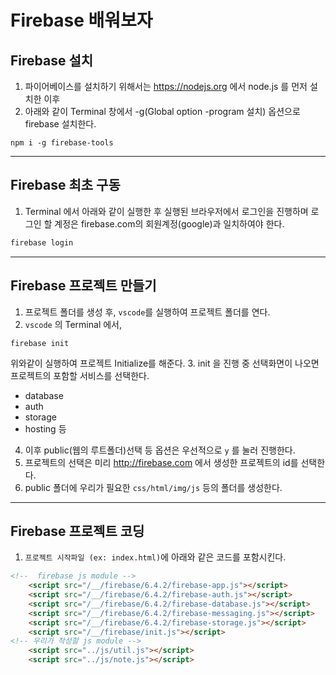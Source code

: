 # Firebase 배워보자
## Firebase 설치
1. 파이어베이스를 설치하기 위해서는 https://nodejs.org 에서 node.js 를 먼저 설치한 이후
2. 아래와 같이 Terminal 창에서 -g(Global option -program 설치) 옵션으로 firebase 설치한다.
```console
npm i -g firebase-tools
```
---
## Firebase 최초 구동
1. Terminal 에서 아래와 같이 실행한 후 실행된 브라우저에서 로그인을 진행하며 
		로그인 할 계정은 firebase.com의 회원계정(google)과 일치하여야 한다.
```bash
firebase login
```
---
## Firebase 프로젝트 만들기
1. 프로젝트 폴더를 생성 후, `vscode`를 실행하여 프로젝트 폴더를 연다.
2. `vscode` 의 Terminal 에서,
```
firebase init
```
위와같이 실행하여 프로젝트 Initialize를 해준다.
3. init 을 진행 중 선택화면이 나오면 프로젝트의 포함할 서비스를 선택한다.
* database
* auth
* storage
* hosting 등
4. 이후 public(웹의 루트폴더)선택 등 옵션은 우선적으로 `y` 를 눌러 진행한다.
5. 프로젝트의 선택은 미리 http://firebase.com 에서 생성한 프로젝트의 id를 선택한다.
6. public 폴더에 우리가 필요한 `css/html/img/js` 등의 폴더를 생성한다.

---
## Firebase 프로젝트 코딩
1. `프로젝트 시작파일 (ex: index.html)`에 아래와 같은 코드를 포함시킨다.
```html
<!--  firebase js module -->
	<script src="/__/firebase/6.4.2/firebase-app.js"></script>
	<script src="/__/firebase/6.4.2/firebase-auth.js"></script>
	<script src="/__/firebase/6.4.2/firebase-database.js"></script>
	<script src="/__/firebase/6.4.2/firebase-messaging.js"></script>
	<script src="/__/firebase/6.4.2/firebase-storage.js"></script>
	<script src="/__/firebase/init.js"></script>
<!-- 우리가 작성할 js module -->
	<script src="../js/util.js"></script>
	<script src="../js/note.js"></script>
```